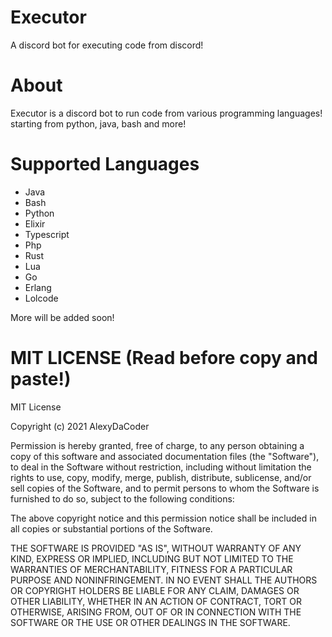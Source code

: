 # Executor
A discord bot for executing code from discord!

# About

Executor is a discord bot to run code from various programming languages! starting from python, java, bash and more!

# Supported Languages

- Java
- Bash
- Python
- Elixir
- Typescript
- Php
- Rust
- Lua
- Go
- Erlang
- Lolcode

More will be added soon!


# MIT LICENSE (Read before copy and paste!)
MIT License

Copyright (c) 2021 AlexyDaCoder

Permission is hereby granted, free of charge, to any person obtaining a copy
of this software and associated documentation files (the "Software"), to deal
in the Software without restriction, including without limitation the rights
to use, copy, modify, merge, publish, distribute, sublicense, and/or sell
copies of the Software, and to permit persons to whom the Software is
furnished to do so, subject to the following conditions:

The above copyright notice and this permission notice shall be included in all
copies or substantial portions of the Software.

THE SOFTWARE IS PROVIDED "AS IS", WITHOUT WARRANTY OF ANY KIND, EXPRESS OR
IMPLIED, INCLUDING BUT NOT LIMITED TO THE WARRANTIES OF MERCHANTABILITY,
FITNESS FOR A PARTICULAR PURPOSE AND NONINFRINGEMENT. IN NO EVENT SHALL THE
AUTHORS OR COPYRIGHT HOLDERS BE LIABLE FOR ANY CLAIM, DAMAGES OR OTHER
LIABILITY, WHETHER IN AN ACTION OF CONTRACT, TORT OR OTHERWISE, ARISING FROM,
OUT OF OR IN CONNECTION WITH THE SOFTWARE OR THE USE OR OTHER DEALINGS IN THE
SOFTWARE.
